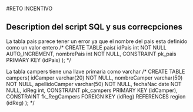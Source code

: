 #RETO INCENTIVO

## Description del script SQL y sus correcpciones
La tabla pais parece tener un error ya que el nombre del pais esta definido como un valor entero 
/* CREATE TABLE pais(
    idPais int NOT NULL AUTO_INCREMENT,
    nombrePais int NOT NULL,
    CONSTRAINT pk_pais PRIMARY KEY (idPais)
); */

La tabla campers tiene una llave primaria como varchar
/* CREATE TABLE campers(
    idCamper varchar(20) NOT NULL,
    nombreCamper varchar(50) NOT NULL,
    apellidoCamper varchar(50) NOT NULL,
    fechaNac date NOT NULL,
    idReg int,
    CONSTRAINT pk_campers PRIMARY KEY (idCamper),
    CONSTRAINT fk_RegCampers FOREIGN KEY (idReg) REFERENCES region (idReg)
); */
